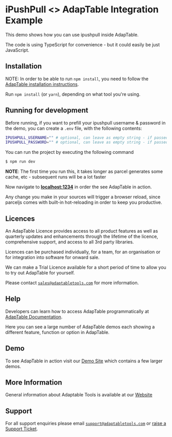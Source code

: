 # iPushPull <> AdapTable Integration Example

This demo shows how you can use ipushpull inside AdapTable.

The code is using TypeScript for convenience - but it could easily be just JavaScript.

## Installation

NOTE: In order to be able to run `npm install`, you need to follow the [AdapTable installation instructions](https://docs.adaptabletools.com/guide/dev-guide-getting-started).

Run `npm install` (or `yarn`), depending on what tool you're using.

## Running for development

Before running, if you want to prefill your ipushpull username & password in the demo, you can create a `.env` file, with the following contents:

```sh
IPUSHPULL_USERNAME="" # optional, can leave as empty string - if passed, will prefill your username in the IPushPull login dialog
IPUSHPULL_PASSWORD="" # optional, can leave as empty string - if passed, will prefill your password in the IPushPull login dialog
```

You can run the project by executing the following command

```sh
$ npm run dev
```

**NOTE**: The first time you run this, it takes longer as parcel generates some cache, etc - subsequent runs will be a lot faster

Now navigate to **[localhost:1234](http://localhost:1234)** in order the see AdapTable in action.

Any change you make in your sources will trigger a browser reload, since parceljs comes with built-in hot-reloading in order to keep you productive.

## Licences

An AdapTable Licence provides access to all product features as well as quarterly updates and enhancements through the lifetime of the licence, comprehensive support, and access to all 3rd party libraries.

Licences can be purchased individually, for a team, for an organisation or for integration into software for onward sale.

We can make a Trial Licence available for a short period of time to allow you to try out AdapTable for yourself.

Please contact [`sales@adaptabletools.com`](mailto:sales@adaptabletools.com) for more information.

## Help

Developers can learn how to access AdapTable programmatically at [AdapTable Documentation](https://docs.adaptabletools.com).  

Here you can see a large number of AdapTable demos each showing a different feature, function or option in AdapTable.

## Demo

To see AdapTable in action visit our [Demo Site](https://www.adaptabletools.com/demos) which contains a few larger demos.

## More Information

General information about Adaptable Tools is available at our [Website](http://www.adaptabletools.com) 
 
## Support

For all support enquiries please email [`support@adaptabletools.com`](mailto:support@adaptabletools.com) or [raise a Support Ticket](https://adaptabletools.zendesk.com/hc/en-us/requests/new).

